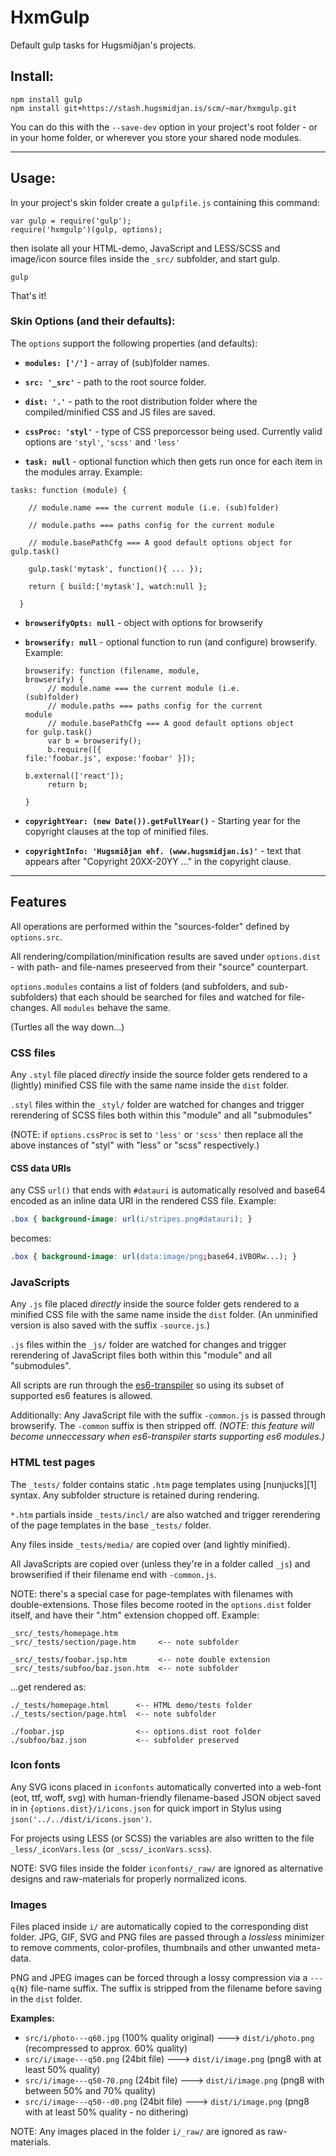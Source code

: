 # HxmGulp

Default gulp tasks for Hugsmiðjan's projects.

## Install:

    npm install gulp
    npm install git+https://stash.hugsmidjan.is/scm/~mar/hxmgulp.git

You can do this with the `--save-dev` option in your project's root folder - or in your home folder, or wherever you store your shared node modules.


--------------------------------------

## Usage:

In your project's skin folder create a `gulpfile.js` containing this command:

    var gulp = require('gulp');
    require('hxmgulp')(gulp, options);

then isolate all your HTML-demo, JavaScript and LESS/SCSS and image/icon source files inside the `_src/` subfolder, and start gulp.

    gulp

That's it!


### Skin Options (and their defaults):

The `options` support the following properties (and defaults):

  * **`modules: ['/']`**   - array of (sub)folder names.

  * **`src: '_src'`** - path to the root source folder.

  * **`dist: '.'`** - path to the root distribution folder where the compiled/minified CSS and JS files are saved.

  * **`cssProc: 'styl'`** - type of CSS preporcessor being used. Currently valid options are `'styl'`, `'scss'` and `'less'`

  * **`task: null`** - optional function which then gets run once for each item in the modules array. Example:
<pre><code>tasks: function (module) {<br/>
&nbsp; &nbsp; // module.name === the current module (i.e. (sub)folder)<br/>
&nbsp; &nbsp; // module.paths === paths config for the current module<br/>
&nbsp; &nbsp; // module.basePathCfg === A good default options object for gulp.task()<br/>
&nbsp; &nbsp; gulp.task('mytask', function(){ ... });<br/>
&nbsp; &nbsp; return { build:['mytask'], watch:null };<br/>
&nbsp; }</code></pre>

  * **`browserifyOpts: null`** - object with options for browserify

  * **`browserify: null`** - optional function to run (and configure) browserify.  Example: <pre><code data-language="js">browserify: function (filename, module, browserify) {<br />
&nbsp; &nbsp; // module.name === the current module (i.e. (sub)folder)<br />
&nbsp; &nbsp; // module.paths === paths config for the current module<br />
&nbsp; &nbsp; // module.basePathCfg === A good default options object for gulp.task()<br />
&nbsp; &nbsp; var b = browserify();<br />
&nbsp; &nbsp; b.require([{ file:'foobar.js', expose:'foobar' }]);<br />
&nbsp; &nbsp; b.external(['react']);<br />
&nbsp; &nbsp; return b;<br />
&nbsp; }</code></pre>

  * **`copyrightYear: (new Date()).getFullYear()`** - Starting year for the copyright clauses at the top of minified files.
 
  * **`copyrightInfo: 'Hugsmiðjan ehf. (www.hugsmidjan.is)'`** - text that appears after "Copyright 20XX-20YY ..." in the copyright clause.


--------------------------------------

## Features

All operations are performed within the "sources-folder" defined by `options.src`.

All rendering/compilation/minification results are saved under `options.dist` - with path- and file-names preseerved from their "source" counterpart.

`options.modules` contains a list of folders (and subfolders, and sub-subfolders) that each should be searched for files and watched for file-changes. All `modules` behave the same.

(Turtles all the way down...)

### CSS files

Any `.styl` file placed _directly_ inside the source folder gets rendered to a (lightly) minified CSS file with the same name inside the `dist` folder.

`.styl` files within the `_styl/` folder are watched for changes and trigger rerendering of SCSS files both within this "module" and all "submodules"

(NOTE: if `options.cssProc` is set to `'less'` or `'scss'` then replace all the above instances of "styl" with "less" or "scss" respectively.)

#### CSS data URIs

any CSS `url()` that ends with `#datauri` is automatically resolved and base64 encoded as an inline data URI in the rendered CSS file. Example:

```css
.box { background-image: url(i/stripes.png#datauri); }
```

becomes:

```css
.box { background-image: url(data:image/png;base64,iVBORw...); }
```

### JavaScripts

Any `.js` file placed _directly_ inside the source folder gets rendered to a minified CSS file with the same name inside the `dist` folder. (An unminified version is also saved with the suffix `-source.js`.)

`.js` files within the `_js/` folder are watched for changes and trigger rerendering of JavaScript files both within this "module" and all "submodules".

All scripts are run through the [es6-transpiler][es6t] so using its subset of supported es6 features is allowed.

Additionally: Any JavaScript file with the suffix `-common.js` is passed through browserify. The `-common` suffix is then stripped off.
_(NOTE: this feature will become unneccessary when es6-transpiler starts supporting es6 modules.)_

[es6t]: https://github.com/termi/es6-transpiler

### HTML test pages

The `_tests/`  folder contains static `.htm` page templates using [nunjucks][1] syntax. Any subfolder structure is retained during rendering.

`*.htm` partials inside `_tests/incl/` are also watched and trigger rerendering of the page templates in the base `_tests/` folder.

Any files inside `_tests/media/` are copied over (and lightly minified).

All JavaScripts are copied over (unless they're in a folder called `_js`) and browserified if their filename end with `-common.js`.

NOTE: there's a special case for page-templates with filenames with double-extensions. Those files become rooted in the `options.dist` folder itself, and have their ".htm" extension chopped off. Example:

    _src/_tests/homepage.htm
    _src/_tests/section/page.htm     <-- note subfolder
    
    _src/_tests/foobar.jsp.htm       <-- note double extension
    _src/_tests/subfoo/baz.json.htm  <-- note subfolder

...get rendered as:

    ./_tests/homepage.html      <-- HTML demo/tests folder
    ./_tests/section/page.html  <-- note subfolder
    
    ./foobar.jsp                <-- options.dist root folder
    ./subfoo/baz.json           <-- subfolder preserved

[2]: http://mozilla.github.io/nunjucks/


### Icon fonts

Any SVG icons placed in `iconfonts`  automatically converted into a web-font (eot, ttf, woff, svg) with human-friendly filename-based JSON object saved in in `{options.dist}/i/icons.json` for quick import in Stylus using `json('../../dist/i/icons.json')`.

For projects using LESS (or SCSS) the variables are also written to the file `_less/_iconVars.less` (or `_scss/_iconVars.scss`).

NOTE: SVG files inside the folder `iconfonts/_raw/` are ignored as alternative designs and raw-materials for properly normalized icons.

### Images

Files placed inside `i/` are automatically copied to the corresponding dist folder. JPG, GIF, SVG and PNG files are passed through a *lossless* minimizer to remove comments, color-profiles, thumbnails and other unwanted meta-data.

PNG and JPEG images can be forced through a lossy compression via a `---q{N}` file-name suffix. The suffix is stripped from the filename before saving in the `dist` folder.

**Examples:**

  * `src/i/photo---q60.jpg` (100% quality original)  --->  `dist/i/photo.png` (recompressed to approx. 60% quality)
  * `src/i/image---q50.png` (24bit file)  --->  `dist/i/image.png` (png8 with at least 50% quality)
  * `src/i/image---q50-70.png` (24bit file)  --->  `dist/i/image.png` (png8 with between 50% and 70% quality)
  * `src/i/image---q50--d0.png` (24bit file)  --->  `dist/i/image.png` (png8 with at least 50% quality - no dithering)

NOTE: Any images placed in the folder `i/_raw/` are ignored as raw-materials.


